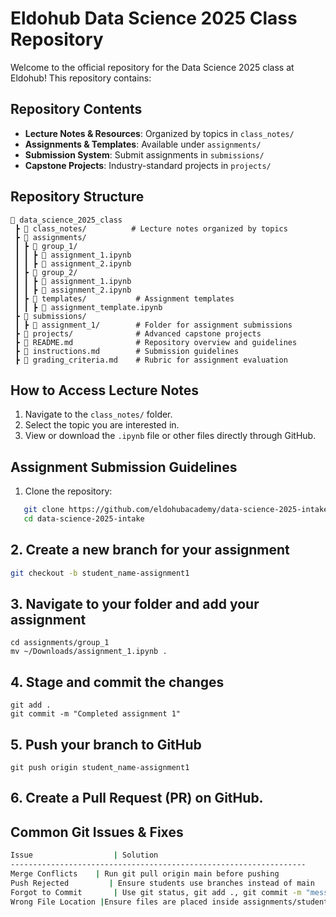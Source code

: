 # Eldohub Data Science 2025 Class Repository

Welcome to the official repository for the Data Science 2025 class at Eldohub! This repository contains:

## Repository Contents
- **Lecture Notes & Resources**: Organized by topics in `class_notes/`
- **Assignments & Templates**: Available under `assignments/`
- **Submission System**: Submit assignments in `submissions/`
- **Capstone Projects**: Industry-standard projects in `projects/`

## Repository Structure

```plaintext
📂 data_science_2025_class
 ┣ 📂 class_notes/          # Lecture notes organized by topics
 ┣ 📂 assignments/
 ┃ ┣ 📂 group_1/
 ┃ ┃ ┣ 📜 assignment_1.ipynb
 ┃ ┃ ┣ 📜 assignment_2.ipynb
 ┃ ┣ 📂 group_2/
 ┃ ┃ ┣ 📜 assignment_1.ipynb
 ┃ ┃ ┣ 📜 assignment_2.ipynb
 ┃ ┣ 📂 templates/           # Assignment templates
 ┃ ┃ ┣ 📜 assignment_template.ipynb
 ┣ 📂 submissions/
 ┃ ┣ 📂 assignment_1/        # Folder for assignment submissions
 ┣ 📂 projects/              # Advanced capstone projects
 ┣ 📜 README.md              # Repository overview and guidelines
 ┣ 📜 instructions.md        # Submission guidelines
 ┣ 📜 grading_criteria.md    # Rubric for assignment evaluation

```
## How to Access Lecture Notes
1. Navigate to the `class_notes/` folder.
2. Select the topic you are interested in.
3. View or download the `.ipynb` file or other files directly through GitHub.

## Assignment Submission Guidelines
1. Clone the repository:
```bash
   git clone https://github.com/eldohubacademy/data-science-2025-intake.git
   cd data-science-2025-intake
```
## 2. Create a new branch for your assignment
 ```bash
git checkout -b student_name-assignment1
```
## 3. Navigate to your folder and add your assignment
```plaintext
cd assignments/group_1
mv ~/Downloads/assignment_1.ipynb .
```
## 4. Stage and commit the changes
```plaintext
git add .
git commit -m "Completed assignment 1"
```
## 5. Push your branch to GitHub
```plaintext
git push origin student_name-assignment1
```

## 6. Create a Pull Request (PR) on GitHub.


## Common Git Issues & Fixes
```bash
Issue	               | Solution
------------------------------------------------------------------
Merge Conflicts	   | Run git pull origin main before pushing
Push Rejected	      | Ensure students use branches instead of main
Forgot to Commit	   | Use git status, git add ., git commit -m "message"
Wrong File Location	|Ensure files are placed inside assignments/student_name/
```

